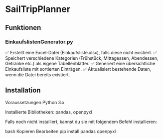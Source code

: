 # SailTripPlanner

## Funktionen
### EinkaufslistenGenerator.py
✅ Erstellt eine Excel-Datei (Einkaufsliste.xlsx), falls diese nicht existiert.
✅ Speichert verschiedene Kategorien (Frühstück, Mittagessen, Abendessen, Getränke etc.) als eigene Tabellenblätter.
✅ Generiert eine übersichtliche Einkaufsliste mit sortierten Einträgen.
✅ Aktualisiert bestehende Daten, wenn die Datei bereits existiert.

## Installation
Voraussetzungen
Python 3.x

Installierte Bibliotheken: pandas, openpyxl

Falls noch nicht installiert, kannst du sie mit folgendem Befehl installieren:

bash
Kopieren
Bearbeiten
pip install pandas openpyxl
